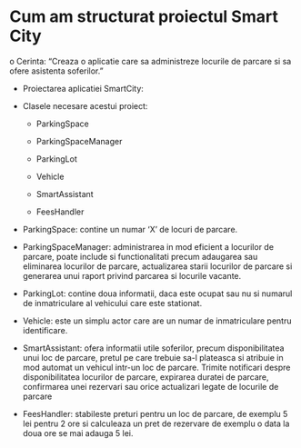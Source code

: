 # Cum am structurat proiectul Smart City

o	Cerinta: “Creaza o aplicatie care sa administreze locurile de parcare si sa ofere asistenta soferilor.”

* Proiectarea aplicatiei SmartCity:

* 	Clasele necesare acestui proiect:

    *   ParkingSpace

    *	ParkingSpaceManager

    *	ParkingLot

    *	Vehicle

    *	SmartAssistant

    *	FeesHandler

* ParkingSpace: contine un numar ‘X’ de locuri de parcare.

* ParkingSpaceManager: administrarea in mod eficient a locurilor de parcare, poate include si functionalitati precum adaugarea sau eliminarea locurilor de parcare, actualizarea starii locurilor de parcare si generarea unui raport privind parcarea si locurile vacante.

* ParkingLot: contine doua informatii, daca este ocupat sau nu si numarul de inmatriculare al vehicului care este stationat.

* Vehicle: este un simplu actor care are un numar de inmatriculare pentru identificare.

* SmartAssistant: ofera informatii utile soferilor, precum disponibilitatea unui loc de parcare, pretul pe care trebuie sa-l plateasca si atribuie in mod automat un vehicul intr-un loc de parcare. Trimite notificari despre disponibilitatea locurilor de parcare, expirarea duratei de parcare, confirmarea unei rezervari sau orice actualizari legate de locurile de parcare

* FeesHandler: stabileste preturi pentru un loc de parcare, de exemplu 5 lei pentru 2 ore si calculeaza un pret de rezervare de exemplu o data la doua ore se mai adauga 5 lei.
